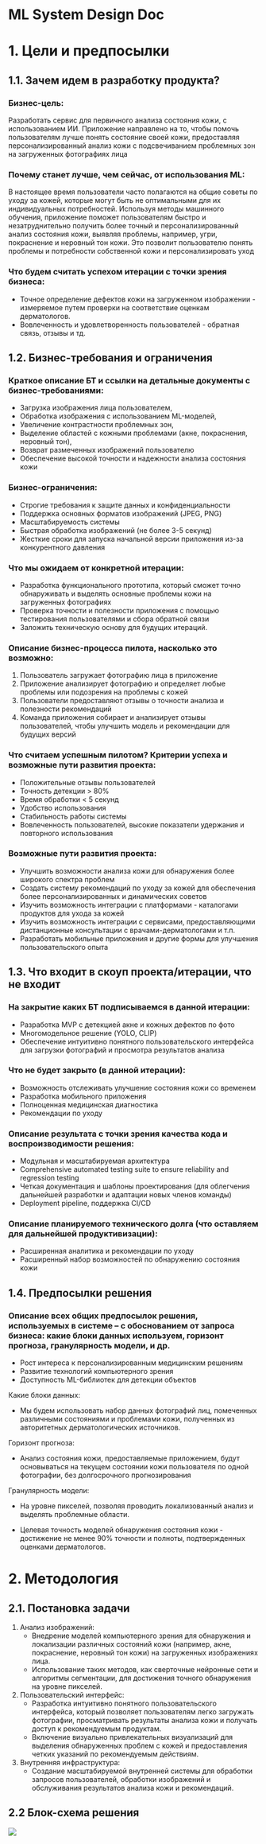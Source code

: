 # ML System Design Doc 

# 1. Цели и предпосылки

## 1.1. Зачем идем в разработку продукта?
### Бизнес-цель: 
Разработать сервис для первичного анализа состояния кожи, с использованием ИИ. Приложение направлено на то, чтобы помочь пользователям лучше понять состояние своей кожи, предоставляя персонализированный анализ кожи с подсвечиванием проблемных зон на загруженных фотографиях лица 
### Почему станет лучше, чем сейчас, от использования ML: 
В настоящее время пользователи часто полагаются на общие советы по уходу за кожей, которые могут быть не оптимальными для их индивидуальных потребностей. Используя методы машинного обучения, приложение поможет пользователям быстро и незатруднительно получить более точный и персонализированный анализ состояния кожи, выявляя проблемы, например, угри, покраснение и неровный тон кожи. Это позволит пользователю понять проблемы и потребности собственной кожи и персонализировать уход
### Что будем считать успехом итерации с точки зрения бизнеса: 
- Точное определение дефектов кожи на загруженном изображении - измеряемое путем проверки на соответствие оценкам дерматологов.
- Вовлеченность и удовлетворенность пользователей - обратная связь, отзывы и тд.

## 1.2. Бизнес-требования и ограничения

### Краткое описание БТ и ссылки на детальные документы с бизнес-требованиями:
 - Загрузка изображения лица пользователем, 
 - Обработка изображения с использованием ML-моделей, 
 - Увеличение контрастности проблемных зон, 
 - Выделение областей с кожными проблемами (акне, покраснения, неровный тон), 
 - Возврат размеченных изображений пользователю
 -  Обеспечение высокой точности и надежности анализа состояния кожи

### Бизнес-ограничения:
- Строгие требования к защите данных и конфиденциальности
- Поддержка основных форматов изображений (JPEG, PNG)
- Масштабируемость системы
- Быстрая обработка изображений (не более 3-5 секунд)
- Жесткие сроки для запуска начальной версии приложения из-за конкурентного давления

### Что мы ожидаем от конкретной итерации:
- Разработка функционального прототипа, который сможет точно обнаруживать и выделять основные проблемы кожи на загруженных фотографиях
- Проверка точности и полезности приложения с помощью тестирования пользователями и сбора обратной связи
- Заложить техническую основу для будущих итераций.

### Описание бизнес-процесса пилота, насколько это возможно:
1. Пользователь загружает фотографию лица в приложение
2. Приложение анализирует фотографию и определяет любые проблемы или подозрения на проблемы с кожей
3. Пользователи предоставляют отзывы о точности анализа и полезности рекомендаций
4. Команда приложения собирает и анализирует отзывы пользователей, чтобы улучшить модель и рекомендации для будущих версий

### Что считаем успешным пилотом? Критерии успеха и возможные пути развития проекта:
- Положительные отзывы пользователей
- Точность детекции > 80%
- Время обработки < 5 секунд
- Удобство использования
- Стабильность работы системы
- Вовлеченность пользователей, высокие показатели удержания и повторного использования

###  Возможные пути развития проекта: 
- Улучшить возможности анализа кожи для обнаружения более широкого спектра проблем
- Создать систему рекомендаций по уходу за кожей для обеспечения более персонализированных и динамических советов
- Изучить возможность интеграции с платформами - каталогами продуктов для ухода за кожей
- Изучить возможность интеграции с сервисами, предоставляющими дистанционные консультации с врачами-дерматологами и т.п.
- Разработать мобильные приложения и другие формы для улучшения пользовательского опыта

## 1.3. Что входит в скоуп проекта/итерации, что не входит

### На закрытие каких БТ подписываемся в данной итерации: 
- Разработка MVP с детекцией акне и кожных дефектов по фото
- Многомодельное решение (YOLO, CLIP) 
- Обеспечение интуитивно понятного пользовательского интерфейса для загрузки фотографий и просмотра результатов анализа

### Что не будет закрыто (в данной итерации): 
- Возможность отслеживать улучшение состояния кожи со временем
- Разработка мобильного приложения
- Полноценная медицинская диагностика
- Рекомендации по уходу 

### Описание результата с точки зрения качества кода и воспроизводимости решения: 
- Модульная и масштабируемая архитектура
- Comprehensive automated testing suite to ensure reliability and regression testing
- Четкая документация и шаблоны проектирования (для облегчения дальнейшей разработки и адаптации новых членов команды)
- Deployment pipeline, поддержка CI/CD

### Описание планируемого технического долга (что оставляем для дальнейшей продуктивизации): 
- Расширенная аналитика и рекомендации по уходу
- Расширенный набор возможностей по обнаружению состояния кожи

## 1.4. Предпосылки решения

### Описание всех общих предпосылок решения, используемых в системе – с обоснованием от запроса бизнеса: какие блоки данных используем, горизонт прогноза, гранулярность модели, и др.

- Рост интереса к персонализированным медицинским решениям
- Развитие технологий компьютерного зрения
- Доступность ML-библиотек для детекции объектов

Какие блоки данных:
- Мы будем использовать набор данных фотографий лиц, помеченных различными состояниями и проблемами кожи, полученных из авторитетных дерматологических источников.

Горизонт прогноза:
- Анализ состояния кожи, предоставляемые приложением, будут основываться на текущем состоянии кожи пользователя по одной фотографии, без долгосрочного прогнозирования

Гранулярность модели:
- На уровне пикселей, позволяя проводить локализованный анализ и выделять проблемные области.

- Целевая точность моделей обнаружения состояния кожи - достижение не менее 90% точности и полноты, подтвержденных оценками дерматологов.

# 2. Методология

## 2.1. Постановка задачи

1. Анализ изображений:
   - Внедрение моделей компьютерного зрения для обнаружения и локализации различных состояний кожи (например, акне, покраснение, неровный тон кожи) на загруженных изображениях лица.
   - Использование таких методов, как сверточные нейронные сети и алгоритмы сегментации, для достижения точного обнаружения на уровне пикселей.
2. Пользовательский интерфейс:
   - Разработка интуитивно понятного пользовательского интерфейса, который позволяет пользователям легко загружать фотографии, просматривать результаты анализа кожи и получать доступ к рекомендуемым продуктам.
   - Включение визуально привлекательных визуализаций для выделения обнаруженных проблем с кожей и предоставления четких указаний по рекомендуемым действиям.
3. Внутренняя инфраструктура:
   - Создание масштабируемой внутренней системы для обработки запросов пользователей, обработки изображений и обслуживания результатов анализа кожи и рекомендаций.

## 2.2 Блок-схема решения


![](block-schema.png)

